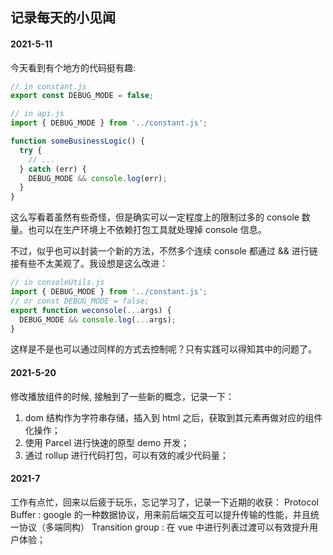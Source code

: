 ## 记录每天的小见闻

#### 2021-5-11

今天看到有个地方的代码挺有趣:

```js
// in constant.js
export const DEBUG_MODE = false;

// in api.js
import { DEBUG_MODE } from '../constant.js';

function someBusinessLogic() {
  try {
    // ...
  } catch (err) {
    DEBUG_MODE && console.log(err);
  }
}
```

这么写看着虽然有些奇怪，但是确实可以一定程度上的限制过多的 console 数量。也可以在生产环境上不依赖打包工具就处理掉 console 信息。

不过，似乎也可以封装一个新的方法，不然多个连续 console 都通过 && 进行链接有些不太美观了。我设想是这么改进：

```js
// in consoleUtils.js
import { DEBUG_MODE } from '../constant.js';
// or const DEBUG_MODE = false;
export function weconsole(...args) {
  DEBUG_MODE && console.log(...args);
}
```

这样是不是也可以通过同样的方式去控制呢？只有实践可以得知其中的问题了。

#### 2021-5-20

修改播放组件的时候, 接触到了一些新的概念，记录一下：

1. dom 结构作为字符串存储，插入到 html 之后，获取到其元素再做对应的组件化操作；
2. 使用 Parcel 进行快速的原型 demo 开发；
3. 通过 rollup 进行代码打包，可以有效的减少代码量；

#### 2021-7

工作有点忙，回来以后疲于玩乐，忘记学习了，记录一下近期的收获：
Protocol Buffer : google 的一种数据协议，用来前后端交互可以提升传输的性能，并且统一协议（多端同构）
Transition group : 在 vue 中进行列表过渡可以有效提升用户体验；
